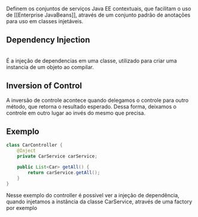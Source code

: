 Definem os conjuntos de serviços Java EE contextuais, que facilitam o uso de [[Enterprise JavaBeans]], através de um conjunto padrão de anotações para uso em classes injetáveis.

## Dependency Injection
\
É a injeção de dependencias em uma classe, utilizado para criar uma instancia de um objeto ao compilar.

## Inversion of Control

A inversão de controle acontece quando delegamos o controle para outro método, que retorna o resultado esperado. Dessa forma, deixamos o controle em outro lugar ao invés do mesmo que precisa.

## Exemplo

```java
class CarController {
	@Inject
	private CarService carService;

	public List<Car> getAll() {
		return carService.getAll();
	}
}
```

Nesse exemplo do controller é possivel ver a injeção de dependência, quando injetamos a instância da classe CarService, através de uma factory por exemplo